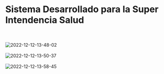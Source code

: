 # Sistema Desarrollado para la Super Intendencia Salud
<br><br>
![2022-12-12-13-48-02](https://user-images.githubusercontent.com/61950433/207104418-6a2efaf6-692d-4c1c-b2ed-3657c9e70a10.gif)
<br><br>
![2022-12-12-13-50-37](https://user-images.githubusercontent.com/61950433/207105237-847cec68-b57b-497f-9bb4-bc9f7c7fdda7.gif)
<br><br>
![2022-12-12-13-58-45](https://user-images.githubusercontent.com/61950433/207107030-2552484a-7e79-4ef2-9c2b-f04c730d3152.gif)
